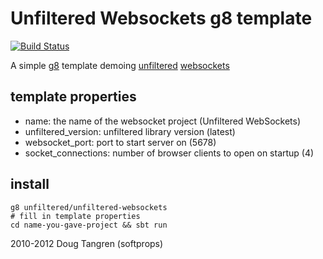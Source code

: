# Unfiltered Websockets g8 template

[![Build Status](https://travis-ci.org/unfiltered/unfiltered-websockets.g8.svg?branch=master)](https://travis-ci.org/unfiltered/unfiltered-websockets.g8)

A simple [g8][g8] template demoing [unfiltered][uf] [websockets][ws]

## template properties

* name: the name of the websocket project (Unfiltered WebSockets)
* unfiltered_version: unfiltered library version (latest)
* websocket_port: port to start server on (5678)
* socket_connections: number of browser clients to open on startup (4)

## install

    g8 unfiltered/unfiltered-websockets
    # fill in template properties
    cd name-you-gave-project && sbt run

2010-2012 Doug Tangren (softprops)

[g8]: https://github.com/foundweekends/giter8#readme
[uf]: http://unfiltered.databinder.net/Unfiltered.html
[ws]: https://github.com/unfiltered/Unfiltered/tree/96f61ac3f6c/netty-websockets/#readme
